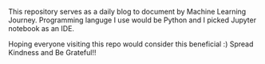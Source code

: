 This repository serves as a daily blog to document by Machine Learning Journey. Programming languge I use would be Python and I picked Jupyter notebook as an IDE.

Hoping everyone visiting this repo would consider this beneficial :)
Spread Kindness and Be Grateful!!
